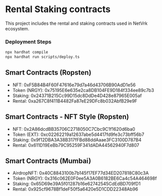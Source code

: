 # Rental Staking contracts

This project includes the rental and staking contracts used in NetVrk ecosystem.

### Deployment Steps

```bash
npx hardhat compile
npx hardhat run scripts/deploy.ts
```

## Smart Contracts (Ropsten)

- NFT: 0xF5B84B4F60F47616e79d7a46d43706B90AdD1e56
- Token (NRGY): 0x75195E6e635e2ca8DB104FE9D184f334ee89c7b3
- Staking: 0x24371B215Cc99D15dc8DdDe4D428e87965E005af
- Rental: 0xa267C8f411B4482Fa87eE29DFc8b032AbfB29e9F


## Smart Contracts - NFT Style (Ropsten)

- NFT: 0x2A86dcdBB35706C2718050C7Cbc9C1f1620d6ba0
- Token (EXT): 0xc02262219a12637abe5d4417fd9fe3c73bff56b7
- Staking: 0x9f12DBA3A38B317fFBd88ddAaae3FC3100D787B4
- Rental: 0x611D19EeBb79C95259F341dADA44562940F7d807

## Smart Contracts (Mumbai)

- AirdropNFT: 0x40C8843100b7b145f17EF77d34ED207818C80c3A
- Token (NRGY): 0x316c062E0F0ee5A3A0B6182BE6Ca4c54A464698f
- Staking: 0x65D69e39A5f01287b16e62742545CdEdBD709fD1
- Rental: 0x925cf9678Bf1deF50f5a6420e5D1CDD22348Ab96
